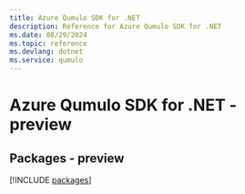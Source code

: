 ```yaml
---
title: Azure Qumulo SDK for .NET
description: Reference for Azure Qumulo SDK for .NET
ms.date: 08/29/2024
ms.topic: reference
ms.devlang: dotnet
ms.service: qumulo
---
```

# Azure Qumulo SDK for .NET - preview
## Packages - preview
[!INCLUDE [packages](qumulo-index.md)]